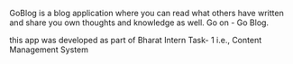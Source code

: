 GoBlog is a blog application where you can read what others have written and share you own thoughts and knowledge as well. Go on - Go Blog.


this app was developed as part of Bharat Intern Task- 1 i.e., Content Management System
